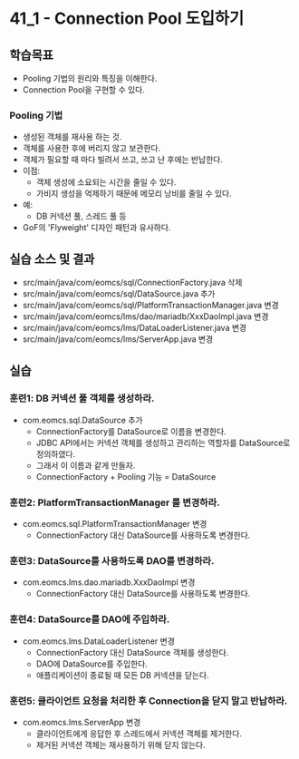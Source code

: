 # 41_1 - Connection Pool 도입하기

## 학습목표

- Pooling 기법의 원리와 특징을 이해한다.
- Connection Pool을 구현할 수 있다.

### Pooling 기법

- 생성된 객체를 재사용 하는 것.
- 객체를 사용한 후에 버리지 않고 보관한다.
- 객체가 필요할 때 마다 빌려서 쓰고, 쓰고 난 후에는 반납한다.
- 이점:
  - 객체 생성에 소요되는 시간을 줄일 수 있다.
  - 가비지 생성을 억제하기 때문에 메모리 낭비를 줄일 수 있다.
- 예:
  - DB 커넥션 풀, 스레드 풀 등
- GoF의 'Flyweight' 디자인 패턴과 유사하다.

## 실습 소스 및 결과

- src/main/java/com/eomcs/sql/ConnectionFactory.java 삭제
- src/main/java/com/eomcs/sql/DataSource.java 추가
- src/main/java/com/eomcs/sql/PlatformTransactionManager.java 변경
- src/main/java/com/eomcs/lms/dao/mariadb/XxxDaoImpl.java 변경
- src/main/java/com/eomcs/lms/DataLoaderListener.java 변경
- src/main/java/com/eomcs/lms/ServerApp.java 변경

## 실습  

### 훈련1: DB 커넥션 풀 객체를 생성하라.

- com.eomcs.sql.DataSource 추가
  - ConnectionFactory를 DataSource로 이름을 변경한다.
  - JDBC API에서는 커넥션 객체를 생성하고 관리하는 역할자를 DataSource로 정의하였다. 
  - 그래서 이 이름과 같게 만들자.
  - ConnectionFactory + Pooling 기능 = DataSource
  
### 훈련2: PlatformTransactionManager 를 변경하라.

- com.eomcs.sql.PlatformTransactionManager 변경
  - ConnectionFactory 대신 DataSource를 사용하도록 변경한다.

### 훈련3: DataSource를 사용하도록 DAO를 변경하라.

- com.eomcs.lms.dao.mariadb.XxxDaoImpl 변경
  - ConnectionFactory 대신 DataSource를 사용하도록 변경한다.
  
### 훈련4: DataSource를 DAO에 주입하라.

- com.eomcs.lms.DataLoaderListener 변경
  - ConnectionFactory 대신 DataSource 객체를 생성한다.
  - DAO에 DataSource를 주입한다.
  - 애플리케이션이 종료될 때 모든 DB 커넥션을 닫는다.
  
### 훈련5: 클라이언트 요청을 처리한 후 Connection을 닫지 말고 반납하라.

- com.eomcs.lms.ServerApp 변경
  - 클라이언트에게 응답한 후 스레드에서 커넥션 객체를 제거한다.
  - 제거된 커넥션 객체는 재사용하기 위해 닫지 않는다.
  
